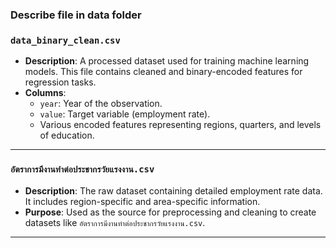 ### Describe file in data folder

### **`data_binary_clean.csv`**
- **Description**: 
  A processed dataset used for training machine learning models. This file contains cleaned and binary-encoded features for regression tasks.
- **Columns**:
  - `year`: Year of the observation.
  - `value`: Target variable (employment rate).
  - Various encoded features representing regions, quarters, and levels of education.

---

### **`อัตราการมีงานทำต่อประชากรวัยแรงงาน.csv`**
- **Description**:
  The raw dataset containing detailed employment rate data. It includes region-specific and area-specific information.
- **Purpose**:
  Used as the source for preprocessing and cleaning to create datasets like `อัตราการมีงานทำต่อประชากรวัยแรงงาน.csv`.

---